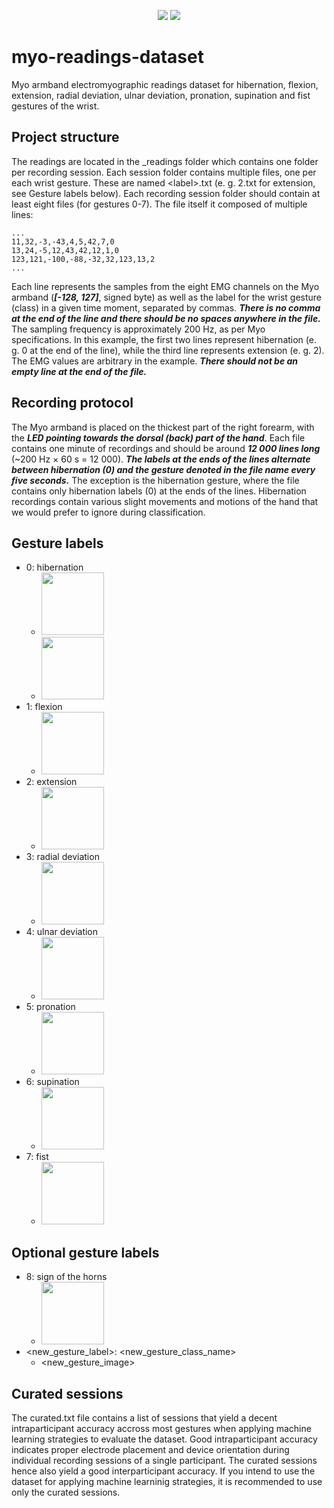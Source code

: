 <p align="center">
<img src="https://i.imgur.com/aY3xbJX.png">
<img src="https://i.imgur.com/1V09QQU.png">
</p>

# myo-readings-dataset #
Myo armband electromyographic readings dataset for hibernation, flexion, extension, radial deviation, ulnar deviation, pronation, supination and fist gestures of the wrist.

## Project structure ##
The readings are located in the _readings folder which contains one folder per recording session.
Each session folder contains multiple files, one per each wrist gesture. These are named &lt;label&gt;.txt (e. g. 2.txt for extension, see Gesture labels below). Each recording session folder should contain at least eight files (for gestures 0-7).
The file itself it composed of multiple lines:

    ...
    11,32,-3,-43,4,5,42,7,0
    13,24,-5,12,43,42,12,1,0
    123,121,-100,-88,-32,32,123,13,2
	...
	
Each line represents the samples from the eight EMG channels on the Myo armband (***[-128, 127]***, signed byte) as well as the label for the wrist gesture (class) in a given time moment, separated by commas. ***There is no comma at the end of the line and there should be no spaces anywhere in the file.*** The sampling frequency is approximately 200 Hz, as per Myo specifications. In this example, the first two lines represent hibernation (e. g. 0 at the end of the line), while the third line represents extension (e. g. 2). The EMG values are arbitrary in the example. ***There should not be an empty line at the end of the file.***

## Recording protocol ##
The Myo armband is placed on the thickest part of the right forearm, with the ***LED pointing towards the dorsal (back) part of the hand***.
Each file contains one minute of recordings and should be around ***12 000 lines long*** (~200 Hz &times; 60 s = 12 000). ***The labels at the ends of the lines alternate between hibernation (0) and the gesture denoted in the file name every five seconds.*** The exception is the hibernation gesture, where the file contains only hibernation labels (0) at the ends of the lines. Hibernation recordings contain various slight movements and motions of the hand that we would prefer to ignore during classification.

## Gesture labels ##
* 0: hibernation
	* <img height="100" src="https://i.imgur.com/wIaBTrp.png">
	* <img height="100" src="https://i.imgur.com/EHSFyVX.png">
* 1: flexion
	* <img height="100" src="https://i.imgur.com/sp4wWX3.png">
* 2: extension
	* <img height="100" src="https://i.imgur.com/WtojDBg.png">
* 3: radial deviation
	* <img height="100" src="https://i.imgur.com/lsqb881.png">
* 4: ulnar deviation
	* <img height="100" src="https://i.imgur.com/ypGlBKi.png">
* 5: pronation
	* <img height="100" src="https://i.imgur.com/TQmps6o.png">
* 6: supination
	* <img height="100" src="https://i.imgur.com/oIPhfVB.png">
* 7: fist
	* <img height="100" src="https://i.imgur.com/1DTqj5Y.png">

## Optional gesture labels ##
* 8: sign of the horns
	* <img height="100" src="https://i.imgur.com/IhPe0pz.png">
* <new_gesture_label>: <new_gesture_class_name>
	* <new_gesture_image>

## Curated sessions ##
The curated.txt file contains a list of sessions that yield a decent intraparticipant accuracy accross most gestures when applying machine learning strategies to evaluate the dataset.
Good intraparticipant accuracy indicates proper electrode placement and device orientation during individual recording sessions of a single participant.
The curated sessions hence also yield a good interparticipant accuracy.
If you intend to use the dataset for applying machine learninig strategies, it is recommended to use only the curated sessions.
